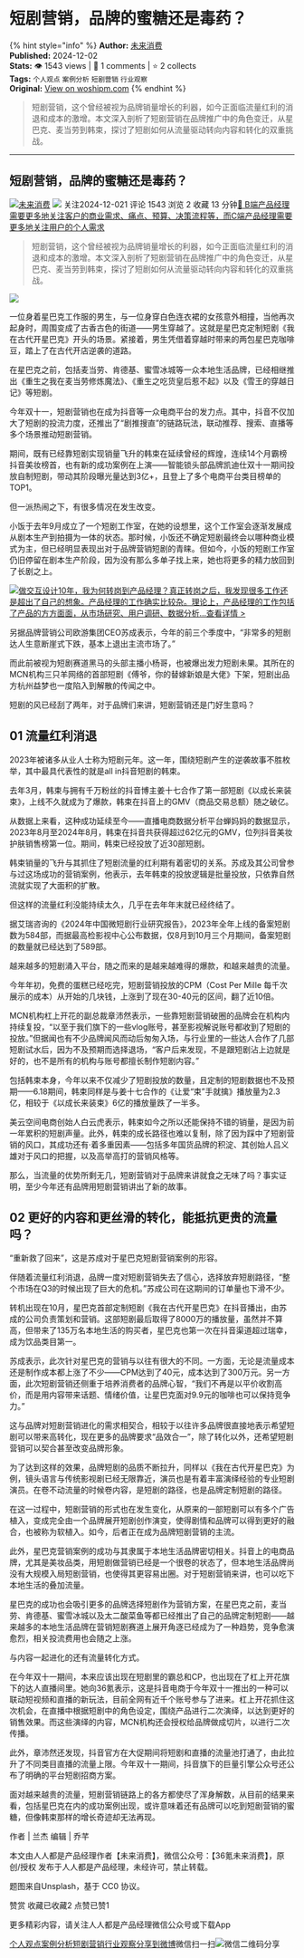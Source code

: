 # 短剧营销，品牌的蜜糖还是毒药？

{% hint style="info" %}
**Author:** [未来消费](https://www.woshipm.com/u/774470)  
**Published:** 2024-12-02  
**Stats:** 👁️ 1543 views | 💬 1 comments | ⭐ 2 collects  
**Tags:** `个人观点` `案例分析` `短剧营销` `行业观察`  
**Original:** [View on woshipm.com](https://www.woshipm.com/marketing/6148712.html)
{% endhint %}

> 短剧营销，这个曾经被视为品牌销量增长的利器，如今正面临流量红利的消退和成本的激增。本文深入剖析了短剧营销在品牌推广中的角色变迁，从星巴克、麦当劳到韩束，探讨了短剧如何从流量驱动转向内容和转化的双重挑战。

---

## 短剧营销，品牌的蜜糖还是毒药？

[![](https://image.woshipm.com/wp-files/2021/08/tN96W2sN9qtbHPuqczNi.jpg!/both/72x72)](https://www.woshipm.com/u/774470)[未来消费](https://www.woshipm.com/u/774470) ![](https://static.woshipm.com/tag/1122_1@2x.png ) 关注2024-12-021 评论 1543 浏览 2 收藏 13 分钟[🔗 B端产品经理需要更多地关注客户的商业需求、痛点、预算、决策流程等，而C端产品经理需要更多地关注用户的个人需求](https://ke.qidianla.com/courses/bcpm)

> 短剧营销，这个曾经被视为品牌销量增长的利器，如今正面临流量红利的消退和成本的激增。本文深入剖析了短剧营销在品牌推广中的角色变迁，从星巴克、麦当劳到韩束，探讨了短剧如何从流量驱动转向内容和转化的双重挑战。

![](https://image.woshipm.com/2024/12/02/72027fde-b05e-11ef-b319-00163e1bca14.png)

一位身着星巴克工作服的男生，与一位身穿白色连衣裙的女孩意外相撞，当他再次起身时，周围变成了古香古色的街道——男生穿越了。这就是星巴克定制短剧《我在古代开星巴克》开头的场景。紧接着，男生凭借着穿越时带来的两包星巴克咖啡豆，踏上了在古代开店逆袭的道路。

在星巴克之前，包括麦当劳、肯德基、蜜雪冰城等一众本地生活品牌，已经相继推出《重生之我在麦当劳修炼魔法》、《重生之吃货皇后惹不起》以及《雪王的穿越日记》等短剧。

今年双十一，短剧营销也在成为抖音等一众电商平台的发力点。其中，抖音不仅加大了短剧的投流力度，还推出了“剧推搜直”的链路玩法，联动推荐、搜索、直播等多个场景推动短剧营销。

期间，既有已经靠短剧实现销量飞升的韩束在延续曾经的辉煌，连续14个月霸榜抖音美妆榜首，也有新的成功案例在上演——智能锁头部品牌凯迪仕双十一期间投放自制短剧，带动其阶段曝光量达到3亿+，且登上了多个电商平台类目榜单的TOP1。

但一派热闹之下，有很多情况在发生改变。

小饭于去年9月成立了一个短剧工作室，在她的设想里，这个工作室会逐渐发展成从剧本生产到拍摄为一体的状态。那时候，小饭还不确定短剧最终会以哪种商业模式为主，但已经明显表现出对于品牌营销短剧的青睐。但如今，小饭的短剧工作室仍旧停留在剧本生产阶段，因为没有那么多单子找上来，她也将更多的精力放回到了长剧之上。

[![](https://image.woshipm.com/2023/08/02/769bf6f4-30e6-11ee-b3cb-00163e0b5ff3.png)做交互设计10年，我为何转岗到产品经理？真正转岗之后，我发现很多工作还是超出了自己的想象。产品经理的工作确实比较杂。理论上，产品经理的工作包括了产品的方方面面，从市场研究、用户调研、数据分析...查看详情 >](https://ke.qidianla.com/courses/bcpm)

另据品牌营销公司欧游集团CEO苏成表示，今年的前三个季度中，“非常多的短剧达人生意断崖式下跌，基本上退出主流市场了。”

而此前被视为短剧赛道黑马的头部主播小杨哥，也被爆出发力短剧未果。其所在的MCN机构三只羊网络的首部短剧《傅爷，你的替嫁新娘是大佬》下架，短剧出品方杭州益梦也一度陷入到解散的传闻之中。

短剧的风已经刮了两年，对于品牌们来讲，短剧营销还是门好生意吗？

## 01 流量红利消退

2023年被诸多从业人士称为短剧元年。这一年，围绕短剧产生的逆袭故事不胜枚举，其中最具代表性的就是all in抖音短剧的韩束。

去年3月，韩束与拥有千万粉丝的抖音博主姜十七合作了第一部短剧《以成长来装束》，上线不久就成为了爆款，韩束在抖音上的GMV（商品交易总额）随之破亿。

从数据上来看，这种成功延续至今——直播电商数据分析平台蝉妈妈的数据显示，2023年8月至2024年8月，韩束在抖音共获得超过62亿元的GMV，位列抖音美妆护肤销售榜第一位。期间，韩束已经投放了近30部短剧。

韩束销量的飞升与其抓住了短剧流量的红利期有着密切的关系。苏成及其公司曾参与过这场成功的营销案例，他表示，去年韩束的投放逻辑是批量投放，只依靠自然流就实现了大面积的扩散。

但这样的流量红利没能持续太久，几乎在去年年末就已经终结了。

据艾瑞咨询的《2024年中国微短剧行业研究报告》，2023年全年上线的备案短剧数为584部，而据最高检影视中心公布数据，仅8月到10月三个月期间，备案短剧的数量就已经达到了589部。

越来越多的短剧涌入平台，随之而来的是越来越难得的爆款，和越来越贵的流量。

今年年初，免费的蛋糕已经吃完，短剧营销投放的CPM（Cost Per Mille 每千次展示的成本）从开始的几块钱，上涨到了现在30-40元的区间，翻了近10倍。

MCN机构杠上开花的副总裁章沛然表示，一些靠短剧营销破圈的品牌会在机构内持续复投，“以至于我们旗下的一些vlog账号，甚至影视解说账号都收到了短剧的投放。”但据闻也有不少品牌闻风而动后匆匆入场，与行业里的一些达人合作了几部短剧试水后，因为不及预期而选择退场，“客户后来发现，不是跟短剧沾上边就是好的，也不是所有的机构与账号都擅长制作短剧内容。”

包括韩束本身，今年以来不仅减少了短剧投放的数量，且定制的短剧数据也不及预期——6.18期间，韩束同样是与姜十七合作的《让爱“束”手就擒》播放量为2.3亿，相较于《以成长来装束》6亿的播放量跌了一半多。

美云空间电商创始人白云虎表示，韩束如今之所以还能保持不错的销量，是因为前一年累积的短剧声量。此外，韩束的成长路径也难以复制，除了因为踩中了短剧营销的风口，其成功还有·着多重因素——包括多年国货品牌的积淀、其创始人吕义雄对于风口的把握，以及高举高打的营销风格等。

那么，当流量的优势所剩无几，短剧营销对于品牌来讲就食之无味了吗？事实证明，至少今年还有品牌用短剧营销讲出了新的故事。

## 02 更好的内容和更丝滑的转化，能抵抗更贵的流量吗？

“重新救了回来”，这是苏成对于星巴克短剧营销案例的形容。

伴随着流量红利消退，品牌一度对短剧营销失去了信心，选择放弃短剧路径，“整个市场在Q3的时候出现了巨大的危机。”苏成公司在这期间的订单量也下滑不少。

转机出现在10月，星巴克首部定制短剧《我在古代开星巴克》在抖音播出，由苏成的公司负责策划和营销。这部短剧最后取得了8000万的播放量，虽然并不算高，但带来了135万名本地生活的购买者，星巴克也第一次在抖音渠道超过瑞幸，成为饮品类目第一。

苏成表示，此次针对星巴克的营销与以往有很大的不同。一方面，无论是流量成本还是制作成本都上涨了不少——CPM达到了40元，成本达到了300万元。另一方面，此次短剧营销还侧重于培养消费者的品牌心智，“我们不再是以平价收割高价，而是用内容带来话题、情绪价值，让星巴克面对9.9元的咖啡也可以保持竞争力。”

这与品牌对短剧营销进化的需求相契合，相较于以往许多品牌很直接地表示希望短剧可以带来高转化，现在更多的品牌要求“品效合一”，除了转化以外，还希望短剧营销可以契合甚至改变品牌形象。

为了达到这样的效果，品牌短剧的品质不断拉升，同样以《我在古代开星巴克》为例，镜头语言与传统影视剧已经无限靠近，演员也是有着丰富演绎经验的专业短剧演员。在卷不动流量的时候卷内容，是短剧的路径，也是品牌定制短剧的路径。

在这一过程中，短剧营销的形式也在发生变化，从原来的一部短剧可以有多个广告植入，变成完全由一个品牌展开短剧创作演变，使得剧情和品牌可以得到更好的融合，也被称为软植入。如今，后者正在成为品牌短剧营销的主流。

此外，星巴克营销案例的成功与其隶属于本地生活品牌密切相关。抖音上的电商品牌，尤其是美妆品类，用短剧做营销已经是一个很卷的状态了，但本地生活品牌尚没有大规模入局短剧营销，也使得其更容易出圈。对于短剧营销来讲，也可以吃下本地生活的叠加流量。

星巴克的成功也会吸引更多的品牌选择短剧作为营销方案，在星巴克之前，麦当劳、肯德基、蜜雪冰城以及太二酸菜鱼等都已经推出了自己的品牌定制短剧——越来越多的本地生活品牌在营销短剧赛道上展开角逐已经成为了一种趋势，竞争愈演愈烈，相关投流费用也会随之上涨。

与内容一起进化的还有流量转化方式。

在今年双十一期间，本来应该出现在短剧里的霸总和CP，也出现在了杠上开花旗下的达人直播间里。她向36氪表示，这是抖音电商于今年双十一推出的一种可以联动短视频和直播的新玩法，目前全网有近千个账号参与了进来。杠上开花抓住这次机会，在直播中根据短剧中的角色设定，围绕产品进行二次演绎，以达到更好的销售效果。而这些演绎的内容，MCN机构还会授权给品牌做成切片，以进行二次传播。

此外，章沛然还发现，抖音官方在大促期间将短剧和直播的流量池打通了，由此拉升了不同类目直播的流量上限。今年双十一期间，抖音旗下的巨量引擎公众号还公布了明确的平台短剧招商方案。

面对越来越贵的流量，短剧营销链路上的各方都使尽了浑身解数，从目前的结果来看，包括星巴克在内的成功案例出现，或许意味着还有品牌可以吃到短剧营销的蜜糖，但像韩束那样的增长奇迹却无法再现。

作者 | 兰杰 编辑 | 乔芊

本文由人人都是产品经理作者【未来消费】，微信公众号：【36氪未来消费】，原创/授权 发布于人人都是产品经理，未经许可，禁止转载。

题图来自Unsplash，基于 CC0 协议。

赞赏 收藏已收藏2 点赞已赞1

更多精彩内容，请关注人人都是产品经理微信公众号或下载App

[个人观点](https://www.woshipm.com/tag/%e4%b8%aa%e4%ba%ba%e8%a7%82%e7%82%b9)[案例分析](https://www.woshipm.com/tag/%e6%a1%88%e4%be%8b%e5%88%86%e6%9e%90)[短剧营销](https://www.woshipm.com/tag/%e7%9f%ad%e5%89%a7%e8%90%a5%e9%94%80)[行业观察](https://www.woshipm.com/tag/%e8%a1%8c%e4%b8%9a%e8%a7%82%e5%af%9f)[分享到微博](https://service.weibo.com/share/share.php?appkey=2775287854&title=短剧营销，品牌的蜜糖还是毒药？&url=https://www.woshipm.com/marketing/6148712.html&pic=https://image.woshipm.com/2024/12/02/72027fde-b05e-11ef-b319-00163e1bca14.png)微信扫一扫![微信二维码](https://api.pwmqr.com/qrcode/create/?url=https://www.woshipm.com/marketing/6148712.html)分享